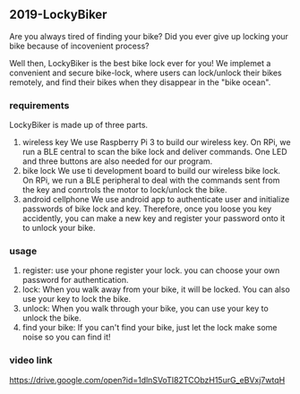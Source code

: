## 2019-LockyBiker

Are you always tired of finding your bike? Did you ever give up locking your bike because of incovenient process?

Well then, LockyBiker is the best bike lock ever for you!
We implemet a convenient and secure bike-lock, where users can lock/unlock their bikes remotely, and find their bikes when they disappear in the "bike ocean".

### requirements

LockyBiker is made up of three parts. 

1. wireless key
We use Raspberry Pi 3 to build our wireless key. On RPi, we run a BLE central to scan the bike lock and deliver commands. One LED and three buttons are also needed for our program.
2. bike lock
We use ti development board to build our wireless bike lock. On RPi, we run a BLE peripheral to deal with the commands sent from the key and conrtrols the motor to lock/unlock the bike.
3. android cellphone
We use android app to authenticate user and initialize passwords of bike lock and key. Therefore, once you loose you key accidently, you can make a new key and register your password onto it to unlock your bike.

### usage

1. register: use your phone register your lock. you can choose your own password for authentication.
2. lock: When you walk away from your bike, it will be locked. You can also use your key to lock the bike.
3. unlock: When you walk through your bike, you can use your key to unlock the bike.
4. find your bike: If you can't find your bike, just let the lock make some noise so you can find it!
### video link
https://drive.google.com/open?id=1dlnSVoTI82TCObzH15urG_eBVxj7wtqH
